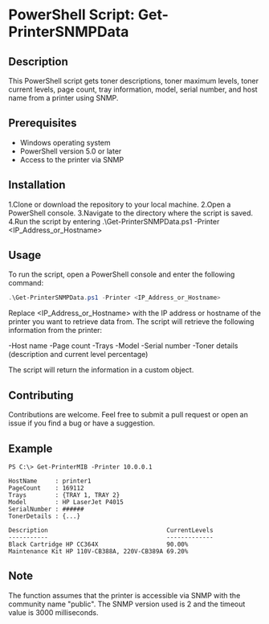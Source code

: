 # PowerShell Script: Get-PrinterSNMPData

## Description
This PowerShell script gets toner descriptions, toner maximum levels, toner current levels, page count, tray information, model, serial number, and host name from a printer using SNMP.

## Prerequisites
- Windows operating system
- PowerShell version 5.0 or later
- Access to the printer via SNMP


## Installation
1.Clone or download the repository to your local machine.
2.Open a PowerShell console.
3.Navigate to the directory where the script is saved.
4.Run the script by entering .\Get-PrinterSNMPData.ps1 -Printer <IP_Address_or_Hostname>


## Usage
To run the script, open a PowerShell console and enter the following command:
```powershell
.\Get-PrinterSNMPData.ps1 -Printer <IP_Address_or_Hostname>
```
Replace <IP_Address_or_Hostname> with the IP address or hostname of the printer you want to retrieve data from.
The script will retrieve the following information from the printer:

-Host name
-Page count
-Trays
-Model
-Serial number
-Toner details (description and current level percentage)

The script will return the information in a custom object.


## Contributing
Contributions are welcome. Feel free to submit a pull request or open an issue if you find a bug or have a suggestion.

## Example 
```
PS C:\> Get-PrinterMIB -Printer 10.0.0.1

HostName     : printer1
PageCount    : 169112
Trays        : {TRAY 1, TRAY 2}
Model        : HP LaserJet P4015
SerialNumber : ######
TonerDetails : {...}

Description                                 CurrentLevels
-----------                                 -------------
Black Cartridge HP CC364X                   90.00%       
Maintenance Kit HP 110V-CB388A, 220V-CB389A 69.20%       

```
## Note
The function assumes that the printer is accessible via SNMP with the community name "public". The SNMP version used is 2 and the timeout value is 3000 milliseconds.
